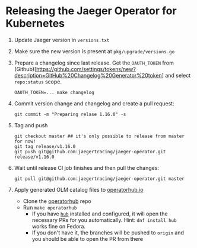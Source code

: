 # Releasing the Jaeger Operator for Kubernetes

1. Update Jaeger version in `versions.txt`

1. Make sure the new version is present at `pkg/upgrade/versions.go`

1. Prepare a changelog since last release. Get the `OAUTH_TOKEN` from (Github)[https://github.com/settings/tokens/new?description=GitHub%20Changelog%20Generator%20token] and select `repo:status` scope.

    ```
    OAUTH_TOKEN=... make changelog
    ```

1. Commit version change and changelog and create a pull request:

   ```
   git commit -m "Preparing relase 1.16.0" -s
   ```

1. Tag and push

    ```
    git checkout master ## it's only possible to release from master for now!
    git tag release/v1.16.0
    git push git@github.com:jaegertracing/jaeger-operator.git release/v1.16.0
    ```

1. Wait until release CI job finishes and then pull the changes:

    ```
    git pull git@github.com:jaegertracing/jaeger-operator.git master
    ```

1. Apply generated OLM catalog files to [operatorhub.io](https://operatorhub.io)

    * Clone the [operatorhub](https://github.com/operator-framework/community-operators) repo
    * Run `make operatorhub`
      - If you have [`hub`](https://hub.github.com/) installed and configured, it will open the necessary PRs for you automatically. Hint: `dnf install hub` works fine on Fedora.
      - If you don't have it, the branches will be pushed to `origin` and you should be able to open the PR from there

